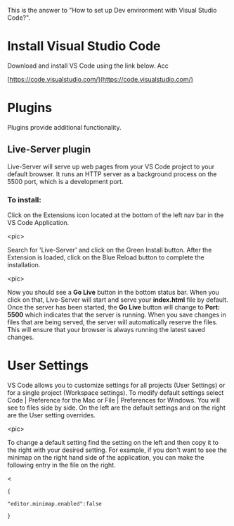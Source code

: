 This is the answer to "How to set up Dev environment with Visual Studio Code?".

# Install Visual Studio Code

Download and install VS Code using the link below.  Acc

[https://code.visualstudio.com/](https://code.visualstudio.com/)

# Plugins

Plugins provide additional functionality.

## Live-Server plugin

Live-Server will serve up web pages from your VS Code project to your default browser.  It runs an HTTP server as a background process on the 5500 port, which is a development port.

### To install:

Click on the Extensions icon located at the bottom of the left nav bar in the VS Code Application.

&lt;pic&gt;

Search for 'Live-Server' and click on the Green Install button.  After the Extension is loaded, click on the Blue Reload button to complete the installation.

&lt;pic&gt;

Now you should see a **Go Live** button in the bottom status bar.  When you click on that, Live-Server will start and serve your **index.html**  file by default.  Once the server has been started, the **Go Live** button will change to  **Port: 5500** which indicates that the server is running.  When you save changes in files that are being served, the server will automatically reserve the files.  This will ensure that your browser is always running the latest saved changes.

# User Settings

VS Code allows you to customize settings for all projects \(User Settings\) or for a single project \(Workspace settings\).  To modify default settings select Code \| Preference for the Mac or File \| Preferences for Windows.  You will see to files side by side.  On the left are the default settings and on the right are the User setting overrides.

&lt;pic&gt;

To change a default setting find the setting on the left and then copy it to the right with your desired setting.  For example, if you don't want to see the minimap on the right hand side of the application, you can make the following entry in the file on the right.

&lt;

`{`

`"editor.minimap.enabled":false`

`}`

